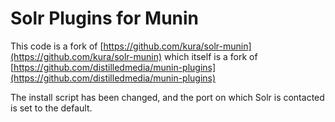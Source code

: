 # Solr Plugins for Munin


This code is a fork of [https://github.com/kura/solr-munin](https://github.com/kura/solr-munin) which itself is a fork of [https://github.com/distilledmedia/munin-plugins](https://github.com/distilledmedia/munin-plugins)

The install script has been changed, and the port on which Solr is contacted is set to the default.
